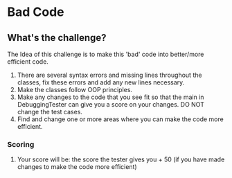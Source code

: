 # Bad Code

## What's the challenge?
The Idea of this challenge is to make this 'bad' code into better/more efficient code.
1. There are several syntax errors and missing lines throughout the classes, fix these errors and add any new lines necessary.
2. Make the classes follow OOP principles.
3. Make any changes to the code that you see fit so that the main in DebuggingTester can give you a score on your changes. DO NOT change the test cases.
4. Find and change one or more areas where you can make the code more efficient.

### Scoring
1. Your score will be: the score the tester gives you + 50 (if you have made changes to make the code more efficient)



